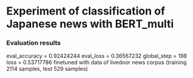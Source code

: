 # Experiment of classification of Japanese news with BERT_multi

### Evaluation results

eval_accuracy = 0.92424244
eval_loss = 0.36567232
global_step = 198
loss = 0.53717786
finetuned with data of livedoor news corpus (training 2114 samples, test 529 samples)
